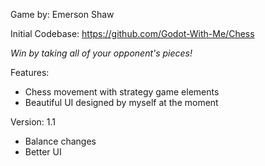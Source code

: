 Game by: Emerson Shaw

Initial Codebase: https://github.com/Godot-With-Me/Chess

*Win by taking all of your opponent's pieces!*

Features:
- Chess movement with strategy game elements
- Beautiful UI designed by myself at the moment

Version: 1.1
- Balance changes
- Better UI
